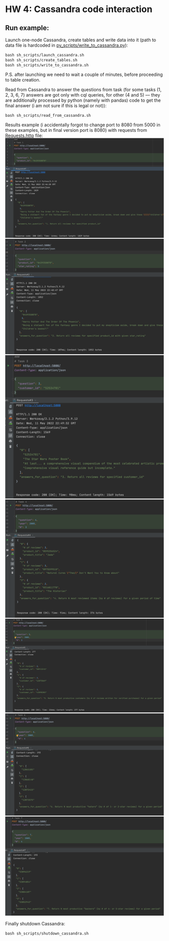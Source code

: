 # HW 4: Cassandra code interaction

## Run example:
Launch one-node Cassandra, create tables and write data into it (path to data file is hardcoded in [py_scripts/write_to_cassandra.py](py_scripts/write_to_cassandra.py)):
```
bash sh_scripts/launch_cassandra.sh
bash sh_scripts/create_tables.sh
bash sh_scripts/write_to_cassandra.sh
```
P.S. after launching we need to wait a couple of minutes, before proceeding to table creation. 

Read from Cassandra to answer the questions from task (for some tasks (1, 2, 3, 6, 7) answers are got only with cql queries, for other (4 and 5) 
–– they are additionally processed by python (namely with pandas) code to get the final answer (i am not sure if this is legal or not)):
```
bash sh_scripts/read_from_cassandra.sh
```

Results example (i accidentally forgot to change port to 8080 from 5000 in these examples, but in final version port is 8080) 
with requests from [Requests.http](Requests.http) file:
![Result example 1](images/result1.png)
![Result example 2](images/result2.png)
![Result example 3](images/result3.png)
![Result example 4](images/result4.png)
![Result example 5](images/result5.png)
![Result example 6](images/result6.png)
![Result example 7](images/result7.png)

Finally shutdown Cassandra:
```
bash sh_scripts/shutdown_cassandra.sh
```

